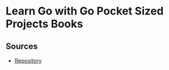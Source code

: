 # Learn Go with Go Pocket Sized Projects Books

## Sources

- [Repository](https://github.com/alienorlatour/tiny-go-projects)

